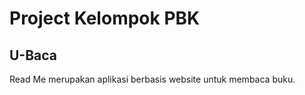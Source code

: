 <h1> Project Kelompok PBK </h1>
<h2> U-Baca </h2>
Read Me merupakan aplikasi berbasis website untuk membaca buku.
